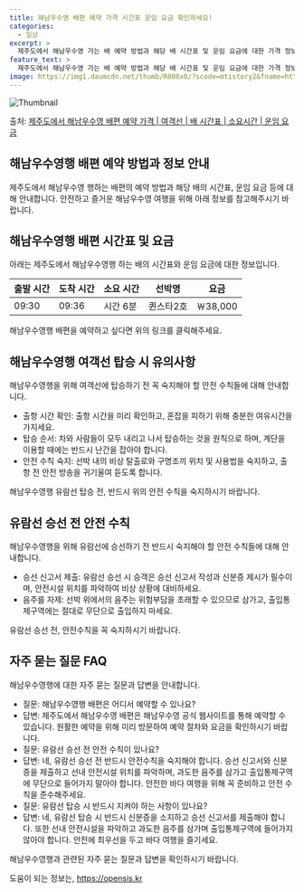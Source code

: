 ```yaml
---
title: 해남우수영 배편 예약 가격 시간표 운임 요금 확인하세요!
categories:
  - 일상
excerpt: >
  제주도에서 해남우수영 가는 배 예약 방법과 해당 배 시간표 및 운임 요금에 대한 가격 정보를 안내 드리겠습니다. 안전하고 재밋는 해남우수영행 여행을 위해 아래 정보 참고하시기 바랍니다. 해남우수영행 배편 예약하기 👈 클릭제주도에서 해남우수영행 배 시간표출발 시간도착 시간소요 시간선박명요금09:3009:360시간 6분퀸스타2호38,000원해남우수영행 배편 예약하기 👈 클릭제주도에서 해남우수영행 여객선 탑승 시 이용수칙여행을 즐기기 전에 꼭 숙지해야 할 중요한 안전 수칙들을 알아보세요. 1. 출항 시간 확인 배 출항 시간을 미리 확인하고, 혼잡을 피하기 위해 충분한 여유시간을 가지세요. 2. 탑승 순서 차와 사람들이 모두 내리고 나서 탑승하는 것을 원칙으로 하며, 계단을 이용할 때에는 반드시 난간을 잡아야 ..
feature_text: >
  제주도에서 해남우수영 가는 배 예약 방법과 해당 배 시간표 및 운임 요금에 대한 가격 정보를 안내 드리겠습니다. 안전하고 재밋는 해남우수영행 여행을 위해 아래 정보 참고하시기 바랍니다. 해남우수영행 배편 예약하기 👈 클릭제주도에서 해남우수영행 배 시간표출발 시간도착 시간소요 시간선박명요금09:3009:360시간 6분퀸스타2호38,000원해남우수영행 배편 예약하기 👈 클릭제주도에서 해남우수영행 여객선 탑승 시 이용수칙여행을 즐기기 전에 꼭 숙지해야 할 중요한 안전 수칙들을 알아보세요. 1. 출항 시간 확인 배 출항 시간을 미리 확인하고, 혼잡을 피하기 위해 충분한 여유시간을 가지세요. 2. 탑승 순서 차와 사람들이 모두 내리고 나서 탑승하는 것을 원칙으로 하며, 계단을 이용할 때에는 반드시 난간을 잡아야 ..
image: https://img1.daumcdn.net/thumb/R800x0/?scode=mtistory2&fname=https%3A%2F%2Fblog.kakaocdn.net%2Fdn%2FpJ83H%2FbtsHBrijNVM%2FPMhbS9MzKxLsR7lbdGGHKK%2Fimg.webp
---
```


![Thumbnail](https://img1.daumcdn.net/thumb/R800x0/?scode=mtistory2&fname=https%3A%2F%2Fblog.kakaocdn.net%2Fdn%2FpJ83H%2FbtsHBrijNVM%2FPMhbS9MzKxLsR7lbdGGHKK%2Fimg.webp)

<p>출처: <a href="https://opensis.kr/entry/%EC%A0%9C%EC%A3%BC%EB%8F%84%EC%97%90%EC%84%9C-%ED%95%B4%EB%82%A8%EC%9A%B0%EC%88%98%EC%98%81-%EB%B0%B0%ED%8E%B8-%EC%98%88%EC%95%BD-%EA%B0%80%EA%B2%A9-%EC%97%AC%EA%B0%9D%EC%84%A0-%EB%B0%B0-%EC%8B%9C%EA%B0%84%ED%91%9C-%EC%86%8C%EC%9A%94%EC%8B%9C%EA%B0%84-%EC%9A%B4%EC%9E%84-%EC%9A%94%EA%B8%88" rel="dofollow">제주도에서 해남우수영 배편 예약 가격 | 여객선 | 배 시간표 | 소요시간 | 운임 요금</a> </p>

## 해남우수영행 배편 예약 방법과 정보 안내

제주도에서 해남우수영 행하는 배편의 예약 방법과 해당 배의 시간표, 운임 요금 등에 대해 안내합니다. 안전하고 즐거운 해남우수영 여행을 위해
아래 정보를 참고해주시기 바랍니다.

## 해남우수영행 배편 시간표 및 요금

아래는 제주도에서 해남우수영행 하는 배의 시간표와 운임 요금에 대한 정보입니다.

출발 시간 | 도착 시간 | 소요 시간 | 선박명 | 요금  
---|---|---|---|---  
09:30 | 09:36 | 시간 6분 | 퀸스타2호 | ￦38,000  
  
해남우수영행 배편을 예약하고 싶다면 위의 링크를 클릭해주세요.

## 해남우수영행 여객선 탑승 시 유의사항

해남우수영행을 위해 여객선에 탑승하기 전 꼭 숙지해야 할 안전 수칙들에 대해 안내합니다.

  * 출항 시간 확인: 출항 시간을 미리 확인하고, 혼잡을 피하기 위해 충분한 여유시간을 가지세요.
  * 탑승 순서: 차와 사람들이 모두 내리고 나서 탑승하는 것을 원칙으로 하며, 계단을 이용할 때에는 반드시 난간을 잡아야 합니다.
  * 안전 수칙 숙지: 선박 내의 비상 탈출로와 구명조끼 위치 및 사용법을 숙지하고, 출항 전 안전 방송을 귀기울여 듣도록 합니다.

해남우수영행 유람선 탑승 전, 반드시 위의 안전 수칙을 숙지하시기 바랍니다.

## 유람선 승선 전 안전 수칙

해남우수영행을 위해 유람선에 승선하기 전 반드시 숙지해야 할 안전 수칙들에 대해 안내합니다.

  * 승선 신고서 제출: 유람선 승선 시 승객은 승선 신고서 작성과 신분증 제시가 필수이며, 안전시설 위치를 파악하여 비상 상황에 대비하세요.
  * 음주를 자제: 선박 위에서의 음주는 위험부담을 초래할 수 있으므로 삼가고, 출입통제구역에는 절대로 무단으로 출입하지 마세요.

유람선 승선 전, 안전수칙을 꼭 숙지하시기 바랍니다.

## 자주 묻는 질문 FAQ

해남우수영행에 대한 자주 묻는 질문과 답변을 안내합니다.

  * 질문: 해남우수영행 배편은 어디서 예약할 수 있나요?
  * 답변: 제주도에서 해남우수영 배편은 해남우수영 공식 웹사이트를 통해 예약할 수 있습니다. 원활한 예약을 위해 미리 방문하여 예약 절차와 요금을 확인하시기 바랍니다.
  * 질문: 유람선 승선 전 안전 수칙이 있나요?
  * 답변: 네, 유람선 승선 전 반드시 안전수칙을 숙지해야 합니다. 승선 신고서와 신분증을 제출하고 선내 안전시설 위치를 파악하며, 과도한 음주를 삼가고 출입통제구역에 무단으로 들어가지 말아야 합니다. 안전한 바다 여행을 위해 꼭 준비하고 안전 수칙을 준수해주세요.
  * 질문: 유람선 탑승 시 반드시 지켜야 하는 사항이 있나요?
  * 답변: 네, 유람선 탑승 시 반드시 신분증을 소지하고 승선 신고서를 제출해야 합니다. 또한 선내 안전시설을 파악하고 과도한 음주를 삼가며 출입통제구역에 들어가지 않아야 합니다. 안전에 최우선을 두고 바다 여행을 즐기세요.

해남우수영행과 관련된 자주 묻는 질문과 답변을 확인하시기 바랍니다.



 

도움이 되는 정보는, <a href="https://opensis.kr" rel="dofollow">https://opensis.kr</a>


